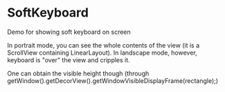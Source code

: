 SoftKeyboard
============

Demo for showing soft keyboard on screen

In portrait mode, you can see the whole contents of the view (it is a ScrollView containing LinearLayout). In landscape mode, however, keyboard is "over" the view and cripples it.

One can obtain the visible height though (through getWindow().getDecorView().getWindowVisibleDisplayFrame(rectangle);)
